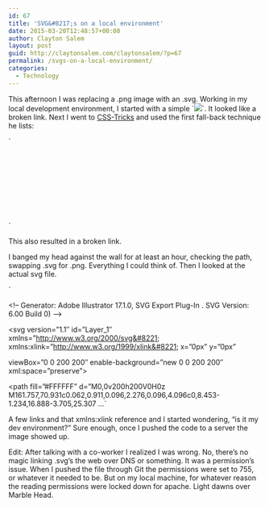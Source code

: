 ```yaml
---
id: 67
title: 'SVG&#8217;s on a local environment'
date: 2015-03-20T12:48:57+00:00
author: Clayton Salem
layout: post
guid: http://claytonsalem.com/claytonsalem/?p=67
permalink: /svgs-on-a-local-environment/
categories:
  - Technology
---
```

This afternoon I was replacing a .png image with an .svg. Working in my local development environment, I started with a simple \`<img src=&#8221;myicon.svg&#8221;>\`. It looked like a broken link. Next I went to [CSS-Tricks](https://css-tricks.com/using-svg/) and used the first fall-back technique he lists:

\`<svg width=&#8221;96&#8243; height=&#8221;96&#8243;> <image xlink:href=&#8221;svg.svg&#8221; src=&#8221;svg.png&#8221; width=&#8221;96&#8243; height=&#8221;96&#8243; /> </svg>\`

This also resulted in a broken link.

I banged my head against the wall for at least an hour, checking the path, swapping .svg for .png. Everything I could think of. Then I looked at the actual svg file.

\`<?xml version=&#8221;1.0&#8243; encoding=&#8221;utf-8&#8243;?>

<!&#8211; Generator: Adobe Illustrator 17.1.0, SVG Export Plug-In . SVG Version: 6.00 Build 0) &#8211;>

<!DOCTYPE svg PUBLIC &#8220;-//W3C//DTD SVG 1.1//EN&#8221; &#8220;http://www.w3.org/Graphics/SVG/1.1/DTD/svg11.dtd&#8221;>
  
<svg version=&#8221;1.1&#8243; id=&#8221;Layer_1&#8243; xmlns=&#8221;http://www.w3.org/2000/svg&#8221; xmlns:xlink=&#8221;http://www.w3.org/1999/xlink&#8221; x=&#8221;0px&#8221; y=&#8221;0px&#8221;
  
viewBox=&#8221;0 0 200 200&#8243; enable-background=&#8221;new 0 0 200 200&#8243; xml:space=&#8221;preserve&#8221;>
  
<path fill=&#8221;#FFFFFF&#8221; d=&#8221;M0,0v200h200V0H0z M161.757,70.931c0.062,0.911,0.096,2.276,0.096,4.096c0,8.453-1.234,16.888-3.705,25.307 &#8230;\`

A few links and that xmlns:xlink reference and I started wondering, &#8220;is it my dev environment?&#8221; Sure enough, once I pushed the code to a server the image showed up.

Edit: After talking with a co-worker I realized I was wrong. No, there&#8217;s no magic linking .svg&#8217;s the web over DNS or something. It was a permission&#8217;s issue. When I pushed the file through Git the permissions were set to 755, or whatever it needed to be. But on my local machine, for whatever reason the reading permissions were locked down for apache. Light dawns over Marble Head.